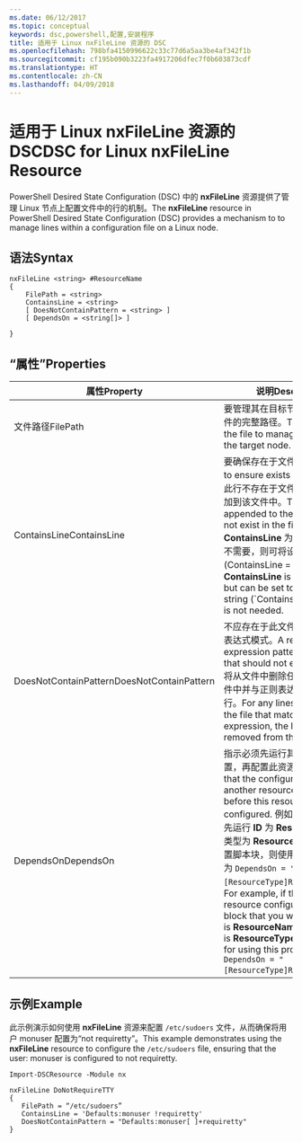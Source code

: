 ```yaml
---
ms.date: 06/12/2017
ms.topic: conceptual
keywords: dsc,powershell,配置,安装程序
title: 适用于 Linux nxFileLine 资源的 DSC
ms.openlocfilehash: 798bfa4150996622c33c77d6a5aa3be4af342f1b
ms.sourcegitcommit: cf195b090b3223fa4917206dfec7f0b603873cdf
ms.translationtype: HT
ms.contentlocale: zh-CN
ms.lasthandoff: 04/09/2018
---
```

# <a name="dsc-for-linux-nxfileline-resource"></a><span data-ttu-id="cdb94-103">适用于 Linux nxFileLine 资源的 DSC</span><span class="sxs-lookup"><span data-stu-id="cdb94-103">DSC for Linux nxFileLine Resource</span></span>

<span data-ttu-id="cdb94-104">PowerShell Desired State Configuration (DSC) 中的 **nxFileLine** 资源提供了管理 Linux 节点上配置文件中的行的机制。</span><span class="sxs-lookup"><span data-stu-id="cdb94-104">The **nxFileLine** resource in PowerShell Desired State Configuration (DSC) provides a mechanism to to manage lines within a configuration file on a Linux node.</span></span>

## <a name="syntax"></a><span data-ttu-id="cdb94-105">语法</span><span class="sxs-lookup"><span data-stu-id="cdb94-105">Syntax</span></span>

```
nxFileLine <string> #ResourceName
{
    FilePath = <string>
    ContainsLine = <string>
    [ DoesNotContainPattern = <string> ]
    [ DependsOn = <string[]> ]

}
```

## <a name="properties"></a><span data-ttu-id="cdb94-106">“属性”</span><span class="sxs-lookup"><span data-stu-id="cdb94-106">Properties</span></span>

|  <span data-ttu-id="cdb94-107">属性</span><span class="sxs-lookup"><span data-stu-id="cdb94-107">Property</span></span> |  <span data-ttu-id="cdb94-108">说明</span><span class="sxs-lookup"><span data-stu-id="cdb94-108">Description</span></span> |
|---|---|
| <span data-ttu-id="cdb94-109">文件路径</span><span class="sxs-lookup"><span data-stu-id="cdb94-109">FilePath</span></span>| <span data-ttu-id="cdb94-110">要管理其在目标节点上的行的文件的完整路径。</span><span class="sxs-lookup"><span data-stu-id="cdb94-110">The full path to the file to manage lines in on the target node.</span></span>|
| <span data-ttu-id="cdb94-111">ContainsLine</span><span class="sxs-lookup"><span data-stu-id="cdb94-111">ContainsLine</span></span>| <span data-ttu-id="cdb94-112">要确保存在于文件中的行。</span><span class="sxs-lookup"><span data-stu-id="cdb94-112">A line to ensure exists in the file.</span></span> <span data-ttu-id="cdb94-113">如果此行不存在于文件中，则将其追加到该文件中。</span><span class="sxs-lookup"><span data-stu-id="cdb94-113">This line will be appended to the file if it does not exist in the file.</span></span> <span data-ttu-id="cdb94-114">**ContainsLine** 为必填项，但是如不需要，则可将设置为空字符串 (ContainsLine = ' ')。</span><span class="sxs-lookup"><span data-stu-id="cdb94-114">**ContainsLine** is mandatory, but can be set to an empty string (\`ContainsLine = ‘’\`\`) if it is not needed.</span></span>|
| <span data-ttu-id="cdb94-115">DoesNotContainPattern</span><span class="sxs-lookup"><span data-stu-id="cdb94-115">DoesNotContainPattern</span></span>| <span data-ttu-id="cdb94-116">不应存在于此文件中的行的正则表达式模式。</span><span class="sxs-lookup"><span data-stu-id="cdb94-116">A regular expression pattern for lines that should not exist in the file.</span></span> <span data-ttu-id="cdb94-117">将从文件中删除任何存在于此文件中并与正则表达式相匹配的行。</span><span class="sxs-lookup"><span data-stu-id="cdb94-117">For any lines that exist in the file that match this regular expression, the line will be removed from the file.</span></span>|
| <span data-ttu-id="cdb94-118">DependsOn</span><span class="sxs-lookup"><span data-stu-id="cdb94-118">DependsOn</span></span> | <span data-ttu-id="cdb94-119">指示必须先运行其他资源的配置，再配置此资源。</span><span class="sxs-lookup"><span data-stu-id="cdb94-119">Indicates that the configuration of another resource must run before this resource is configured.</span></span> <span data-ttu-id="cdb94-120">例如，如果你想要首先运行 **ID** 为 **ResourceName**、类型为 **ResourceType** 的资源配置脚本块，则使用此属性的语法为 `DependsOn = "[ResourceType]ResourceName"`。</span><span class="sxs-lookup"><span data-stu-id="cdb94-120">For example, if the **ID** of the resource configuration script block that you want to run first is **ResourceName** and its type is **ResourceType**, the syntax for using this property is `DependsOn = "[ResourceType]ResourceName"`.</span></span>|

## <a name="example"></a><span data-ttu-id="cdb94-121">示例</span><span class="sxs-lookup"><span data-stu-id="cdb94-121">Example</span></span>

<span data-ttu-id="cdb94-122">此示例演示如何使用 **nxFileLine** 资源来配置 `/etc/sudoers` 文件，从而确保将用户 monuser 配置为“not requiretty”。</span><span class="sxs-lookup"><span data-stu-id="cdb94-122">This example demonstrates using the **nxFileLine** resource to configure the `/etc/sudoers` file, ensuring that the user: monuser is configured to not requiretty.</span></span>

```
Import-DSCResource -Module nx

nxFileLine DoNotRequireTTY
{
   FilePath = “/etc/sudoers”
   ContainsLine = 'Defaults:monuser !requiretty'
   DoesNotContainPattern = "Defaults:monuser[ ]+requiretty"
}
```